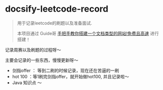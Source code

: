 # docsify-leetcode-record

> 用于记录leetcode的刷题以及准备面试.
>
> 本项目通过 Guide哥 [手把手教你搭建一个文档类型的网站!免费且高速](https://mp.weixin.qq.com/s?__biz=Mzg2OTA0Njk0OA==&mid=2247486555&idx=2&sn=8486026ee9f9ba645ff0363df6036184&chksm=cea24390f9d5ca86ff4177c0aca5e719de17dc89e918212513ee661dd56f17ca8269f4a6e303&token=298703358&lang=zh_CN#rd) 进行搭建！

记录周赛以及刷题的过程呀～

主要会记录的一些东西，慢慢更新呀～

- 剑指offer ： 等到二刷的时候记录，现在还在苦逼的一刷
- hot 100 ：等1刷完剑指offer，就开始做hot100, 并且记录啦～
- Java 知识点 ～ 

